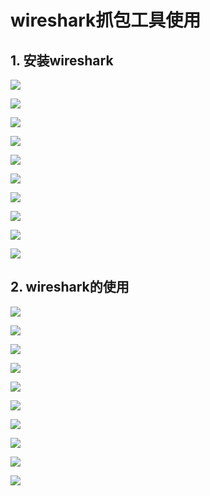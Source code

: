 # wireshark抓包工具使用

## 1. 安装wireshark

![](/assets/Snip20160902_117.png)

![](/assets/Snip20160902_118.png)

![](/assets/Snip20160902_119.png)

![](/assets/Snip20160902_120.png)

![](/assets/Snip20160902_121.png)

![](/assets/Snip20160902_122.png)

![](/assets/Snip20160902_123.png)

![](/assets/Snip20160902_124.png)

![](/assets/Snip20160902_125.png)

![](/assets/Snip20160902_126.png)

## 2. wireshark的使用

![](/assets/Snip20160902_128.png)

![](/assets/Snip20160902_129.png)

![](/assets/Snip20160902_130.png)

![](/assets/Snip20160902_132.png)

![](/assets/Snip20160902_134.png)

![](/assets/Snip20160902_135.png)

![](/assets/Snip20160902_136.png)

![](/assets/Snip20160902_137.png)

![](/assets/Snip20160902_138.png)

![](/assets/Snip20160902_139.png)